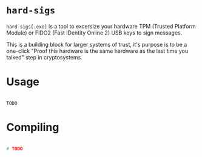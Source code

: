 
# `hard-sigs`

`hard-sigs[.exe]` is a tool to excersize your hardware TPM (Trusted Platform Module) or FIDO2 (Fast IDentity Online 2) USB keys
to sign messages.

This is a building block for larger systems of trust, it's purpose is to be a one-click "Proof this hardware is the same hardware as the last time you talked"
step in cryptosystems.


# Usage

```

TODO

```

# Compiling

```bash

# TODO

```


